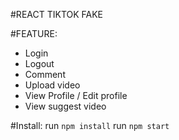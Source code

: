 #REACT TIKTOK FAKE

#FEATURE:
- Login
- Logout
- Comment
- Upload video
- View Profile / Edit profile
- View suggest video

#Install:
run `npm install`
run `npm start`
